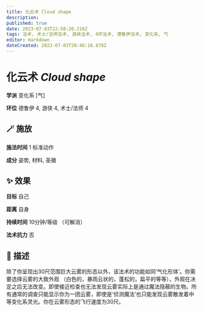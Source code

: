 ```yaml
---
title: 化云术 Cloud shape
description: 
published: true
date: 2023-07-03T22:58:20.216Z
tags: 法术, 术士/法师法术, 游侠法术, 4环法术, 德鲁伊法术, 变化系, 气
editor: markdown
dateCreated: 2023-07-03T20:46:16.879Z
---
```


# **化云术** *Cloud shape*

**学派** 变化系 \[气\] 

**环位** 德鲁伊 4, 游侠 4, 术士/法师 4

## 🪄 施放

**施法时间** 1 标准动作

**成分** 姿势, 材料, 圣徽

## ✨ 效果 

**目标** 自己 

**距离** 自身  

**持续时间** 10分钟/等级 （可解消） 

**法术抗力** 否

## 📖 描述

除了你呈现出30尺范围巨大云雾的形态以外，该法术的功能如同‘气化形体’。你需要选择云雾的大致外观 （白色的，暴雨云状的，蓬松的，扁平的等等），外观在决定之后无法改变。即使接近检查也无法发现云雾实际上是通过魔法隐蔽的生物。所有通常的调查只能显示你为一团云雾，即使是‘侦测魔法’也只能发现云雾散发着中等变化系灵光。你在云雾形态的飞行速度为30尺。
    